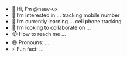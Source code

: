 - 👋 Hi, I’m @naav-ux
- 👀 I’m interested in ... tracking mobile number
- 🌱 I’m currently learning ... cell phone tracking
- 💞️ I’m looking to collaborate on ...
- 📫 How to reach me ...
- 😄 Pronouns: ...
- ⚡ Fun fact: ...

<!---
naav-ux/naav-ux is a ✨ special ✨ repository because its `README.md` (this file) appears on your GitHub profile.
You can click the Preview link to take a look at your changes.
--->
